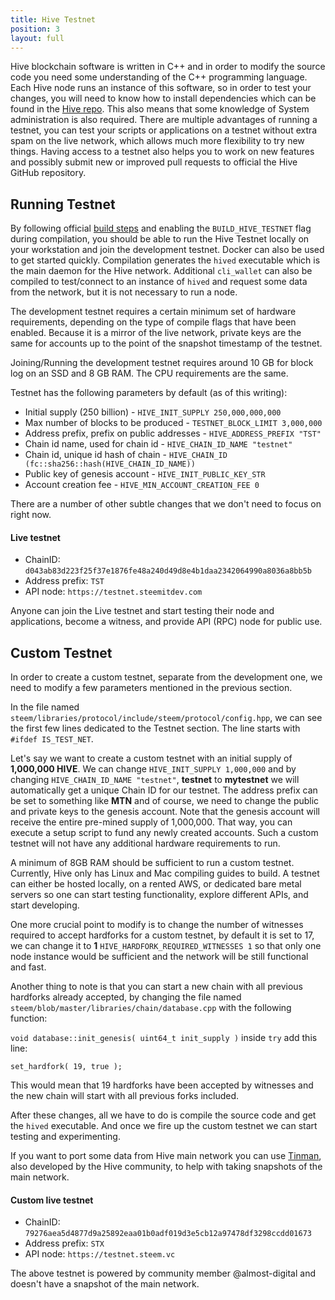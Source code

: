 ```yaml
---
title: Hive Testnet
position: 3
layout: full
---
```


Hive blockchain software is written in C++ and in order to modify the source code you need some understanding of the C++ programming language. Each Hive node runs an instance of this software, so in order to test your changes, you will need to know how to install dependencies which can be found in the [Hive repo](https://github.com/steemit/steem/blob/master/doc/building.md). This also means that some knowledge of System administration is also required. There are multiple advantages of running a testnet, you can test your scripts or applications on a testnet without extra spam on the live network, which allows much more flexibility to try new things. 
Having access to a testnet also helps you to work on new features and possibly submit new or improved pull requests to official the Hive GitHub repository.

## Running Testnet

By following official [build steps](https://github.com/steemit/steem/blob/master/doc/building.md#build_hive_testnetoffon) and enabling the `BUILD_HIVE_TESTNET` flag during compilation, you should be able to run the Hive Testnet locally on your workstation and join the development testnet. Docker can also be used to get started quickly. Compilation generates the `hived` executable which is the main daemon for the Hive network. Additional `cli_wallet` can also be compiled to test/connect to an instance of `hived` and request some data from the network, but it is not necessary to run a node.

The development testnet requires a certain minimum set of hardware requirements, depending on the type of compile flags that have been enabled. Because it is a mirror of the live network, private keys are the same for accounts up to the point of the snapshot timestamp of the testnet.

Joining/Running the development testnet requires around 10 GB for block log on an SSD and 8 GB RAM. The CPU requirements are the same.

Testnet has the following parameters by default (as of this writing):

* Initial supply (250 billion) - `HIVE_INIT_SUPPLY 250,000,000,000`
* Max number of blocks to be produced - `TESTNET_BLOCK_LIMIT 3,000,000`
* Address prefix, prefix on public addresses - `HIVE_ADDRESS_PREFIX "TST"`
* Chain id name, used for chain id - `HIVE_CHAIN_ID_NAME "testnet"`
* Chain id, unique id hash of chain - `HIVE_CHAIN_ID (fc::sha256::hash(HIVE_CHAIN_ID_NAME))`
* Public key of genesis account - `HIVE_INIT_PUBLIC_KEY_STR `
* Account creation fee - `HIVE_MIN_ACCOUNT_CREATION_FEE 0`

There are a number of other subtle changes that we don't need to focus on right now.

#### Live testnet

* ChainID: `d043ab83d223f25f37e1876fe48a240d49d8e4b1daa2342064990a8036a8bb5b`
* Address prefix: `TST`
* API node: `https://testnet.steemitdev.com`

Anyone can join the Live testnet and start testing their node and applications, become a witness, and provide API (RPC) node for public use.

## Custom Testnet

In order to create a custom testnet, separate from the development one, we need to modify a few parameters mentioned in the previous section.

In the file named `steem/libraries/protocol/include/steem/protocol/config.hpp`, we can see the first few lines dedicated to the Testnet section.  The line starts with `#ifdef IS_TEST_NET`.

Let's say we want to create a custom testnet with an initial supply of **1,000,000 HIVE**. We can change `HIVE_INIT_SUPPLY 1,000,000` and by changing `HIVE_CHAIN_ID_NAME "testnet"`, **testnet** to **mytestnet** we will automatically get a unique Chain ID for our testnet. The address prefix can be set to something like **MTN** and of course, we need to change the public and private keys to the genesis account. Note that the genesis account will receive the entire pre-mined supply of 1,000,000.  That way, you can execute a setup script to fund any newly created accounts. Such a custom testnet will not have any additional hardware requirements to run. 

A minimum of 8GB RAM should be sufficient to run a custom testnet. Currently, Hive only has Linux and Mac compiling guides to build. A testnet can either be hosted locally, on a rented AWS, or dedicated bare metal servers so one can start testing functionality, explore different APIs, and start developing.

One more crucial point to modify is to change the number of witnesses required to accept hardforks for a custom testnet, by default it is set to 17, we can change it to **1** `HIVE_HARDFORK_REQUIRED_WITNESSES 1` so that only one node instance would be sufficient and the network will be still functional and fast.

Another thing to note is that you can start a new chain with all previous hardforks already accepted, by changing the file named `steem/blob/master/libraries/chain/database.cpp` with the following function:

`void database::init_genesis( uint64_t init_supply )` inside `try` add this line:

`set_hardfork( 19, true );`

This would mean that 19 hardforks have been accepted by witnesses and the new chain will start with all previous forks included.

After these changes, all we have to do is compile the source code and get the `hived` executable. And once we fire up the custom testnet we can start testing and experimenting.

If you want to port some data from Hive main network you can use [Tinman](https://gitlab.syncad.com/hive/tinman), also developed by the Hive community, to help with taking snapshots of the main network.

#### Custom live testnet

* ChainID: `79276aea5d4877d9a25892eaa01b0adf019d3e5cb12a97478df3298ccdd01673`
* Address prefix: `STX`
* API node: `https://testnet.steem.vc`

The above testnet is powered by community member @almost-digital and doesn't have a snapshot of the main network. 
